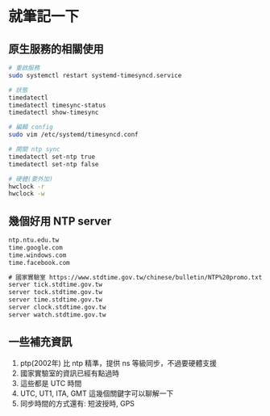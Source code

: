 # 就筆記一下

## 原生服務的相關使用

```bash
# 重啟服務
sudo systemctl restart systemd-timesyncd.service

# 狀態
timedatectl
timedatectl timesync-status
timedatectl show-timesync

# 編輯 config
sudo vim /etc/systemd/timesyncd.conf

# 開關 ntp sync
timedatectl set-ntp true
timedatectl set-ntp false

# 硬體(要外加)
hwclock -r
hwclock -w
```

## 幾個好用 NTP server
```txt
ntp.ntu.edu.tw
time.google.com
time.windows.com
time.facebook.com

# 國家實驗室 https://www.stdtime.gov.tw/chinese/bulletin/NTP%20promo.txt
server tick.stdtime.gov.tw
server tock.stdtime.gov.tw
server time.stdtime.gov.tw
server clock.stdtime.gov.tw
server watch.stdtime.gov.tw
```

## 一些補充資訊
1. ptp(2002年) 比 ntp 精準，提供 ns 等級同步，不過要硬體支援
2. 國家實驗室的資訊已經有點過時
3. 這些都是 UTC 時間
4. UTC, UT1, ITA, GMT 這幾個關鍵字可以聊解一下
5. 同步時間的方式還有: 短波授時, GPS
